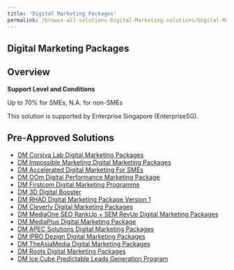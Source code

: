 ```yaml
---
title: 'Digital Marketing Packages'
permalink: /browse-all-solutions-Digital-Marketing-solutions/Digital-Marketing-Packages
---
```


## Digital Marketing Packages
## Overview

**Support Level and Conditions**

Up to 70% for SMEs, N.A. for non-SMEs

This solution is supported by Enterprise Singapore (EnterpriseSG).

## Pre-Approved Solutions

- <a href='/productivity-solutions-grant/solutionrepo/solution2465' target='_blank'>DM Corsiva Lab Digital Marketing Packages</a><br>
- <a href='/productivity-solutions-grant/solutionrepo/solution2470' target='_blank'>DM Impossible Marketing Digital Marketing Packages</a><br>
- <a href='/productivity-solutions-grant/solutionrepo/solution2475' target='_blank'>DM Accelerated Digital Marketing For SMEs</a><br>
- <a href='/productivity-solutions-grant/solutionrepo/solution2526' target='_blank'>DM OOm Digital Performance Marketing Package</a><br>
- <a href='/productivity-solutions-grant/solutionrepo/solution2644' target='_blank'>DM Firstcom Digital Marketing Programme</a><br>
- <a href='/productivity-solutions-grant/solutionrepo/solution2744' target='_blank'>DM 3D Digital Booster</a><br>
- <a href='/productivity-solutions-grant/solutionrepo/solution2797' target='_blank'>DM RHAD Digital Marketing Package Version 1</a><br>
- <a href='/productivity-solutions-grant/solutionrepo/solution2807' target='_blank'>DM Cleverly Digital Marketing Packages</a><br>
- <a href='/productivity-solutions-grant/solutionrepo/solution2855' target='_blank'>DM MediaOne SEO RankUp + SEM RevUp Digital Marketing Packages</a><br>
- <a href='/productivity-solutions-grant/solutionrepo/solution2979' target='_blank'>DM MediaPlus Digital Marketing Package</a><br>
- <a href='/productivity-solutions-grant/solutionrepo/solution3015' target='_blank'>DM APEC Solutions Digital Marketing Packages</a><br>
- <a href='/productivity-solutions-grant/solutionrepo/solution3044' target='_blank'>DM IPRO Dezign Digital Marketing Packages</a><br>
- <a href='/productivity-solutions-grant/solutionrepo/solution3047' target='_blank'>DM TheAsiaMedia Digital Marketing Packages</a><br>
- <a href='/productivity-solutions-grant/solutionrepo/solution3058' target='_blank'>DM Roots Digital Marketing Packages</a><br>
- <a href='/productivity-solutions-grant/solutionrepo/solution3069' target='_blank'>DM Ice Cube Predictable Leads Generation Program</a><br>
